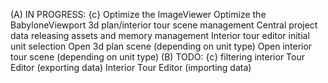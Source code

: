 (A) IN PROGRESS: {c}
    Optimize the ImageViewer
    Optimize the BabyloneViewport
    3d plan/interior tour scene management
    Central project data
    releasing assets and memory management
    Interior tour editor 
    initial unit selection
    Open 3d plan scene (depending on unit type)
    Open interior tour scene (depending on unit type)
(B) TODO: {c}
    filtering
    interior Tour Editor (exporting data)
    Interior Tour Editor (importing data)